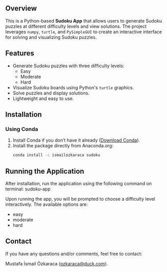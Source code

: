 ## Overview

This is a Python-based **Sudoku App** that allows users to generate Sudoku puzzles at different difficulty levels and view solutions. The project leverages `numpy`, `turtle`, and `PySimpleGUI` to create an interactive interface for solving and visualizing Sudoku puzzles.

## Features

- Generate Sudoku puzzles with three difficulty levels:
  - Easy
  - Moderate
  - Hard
- Visualize Sudoku boards using Python's `turtle` graphics.
- Solve puzzles and display solutions.
- Lightweight and easy to use.

## Installation

### Using Conda
1. Install Conda if you don’t have it already ([Download Conda](https://docs.conda.io/en/latest/miniconda.html)).
2. Install the package directly from Anaconda.org:
   ```bash
   conda install -c ismailozkaraca sudoku

## Running the Application

After installation, run the application using the following command on terminal:
sudoku-app

Upon running the app, you will be prompted to choose a difficulty level interactively. The available options are:
- easy
- moderate
- hard

## Contact
If you have any questions and/or comments, feel free to contact:

Mustafa İsmail Özkaraca (ozkaraca@duck.com).
